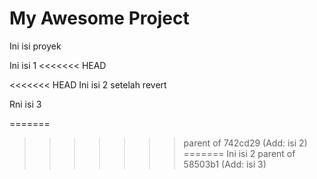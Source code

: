 # My Awesome Project


Ini isi proyek

Ini isi 1
<<<<<<< HEAD

<<<<<<< HEAD
Ini isi 2 setelah revert

Rni isi 3

=======
>>>>>>> parent of 742cd29 (Add: isi 2)
=======
Ini isi 2
>>>>>>> parent of 58503b1 (Add: isi 3)
